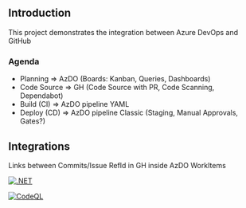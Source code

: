 ## Introduction
This project demonstrates the integration between Azure DevOps and GitHub

### Agenda
- Planning => AzDO (Boards: Kanban, Queries, Dashboards)
- Code Source => GH (Code Source with PR, Code Scanning, Dependabot)
- Build (CI) => AzDO pipeline YAML
- Deploy (CD) => AzDO pipeline Classic (Staging, Manual Approvals, Gates?)

## Integrations
Links between Commits/Issue RefId in GH inside AzDO WorkItems

[![.NET](https://github.com/jteazure/AzDOGitHub/actions/workflows/dev-pipeline.yml/badge.svg)](https://github.com/jteazure/AzDOGitHub/actions/workflows/dev-pipeline.yml)

[![CodeQL](https://github.com/jteazure/AzDOGitHub/actions/workflows/codeql-analysis.yml/badge.svg)](https://github.com/jteazure/AzDOGitHub/actions/workflows/codeql-analysis.yml)

